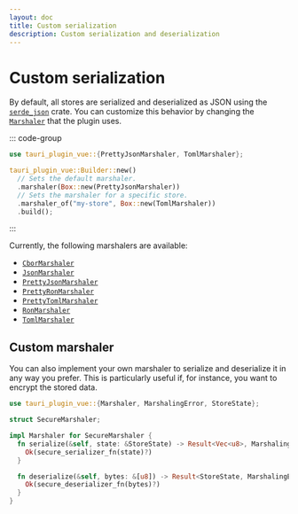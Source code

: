 ```yaml
---
layout: doc
title: Custom serialization
description: Custom serialization and deserialization
---
```


# Custom serialization

By default, all stores are serialized and deserialized as JSON using the [`serde_json`](https://docs.rs/serde_json/latest/serde_json/index.html) crate. You can customize this behavior by changing the [`Marshaler`](https://docs.rs/tauri-plugin-vue/latest/tauri_plugin_vue/trait.Marshaler.html) that the plugin uses.

::: code-group

```rust [src-tauri/src/lib.rs]
use tauri_plugin_vue::{PrettyJsonMarshaler, TomlMarshaler};

tauri_plugin_vue::Builder::new()
  // Sets the default marshaler.
  .marshaler(Box::new(PrettyJsonMarshaler))
  // Sets the marshaler for a specific store.
  .marshaler_of("my-store", Box::new(TomlMarshaler))
  .build();
```

:::

Currently, the following marshalers are available:

- [`CborMarshaler`](https://docs.rs/tauri-plugin-vue/latest/tauri_plugin_vue/struct.CborMarshaler.html)
- [`JsonMarshaler`](https://docs.rs/tauri-plugin-vue/latest/tauri_plugin_vue/struct.JsonMarshaler.html)
- [`PrettyJsonMarshaler`](https://docs.rs/tauri-plugin-vue/latest/tauri_plugin_vue/struct.PrettyJsonMarshaler.html)
- [`PrettyRonMarshaler`](https://docs.rs/tauri-plugin-vue/latest/tauri_plugin_vue/struct.PrettyRonMarshaler.html)
- [`PrettyTomlMarshaler`](https://docs.rs/tauri-plugin-vue/latest/tauri_plugin_vue/struct.PrettyTomlMarshaler.html)
- [`RonMarshaler`](https://docs.rs/tauri-plugin-vue/latest/tauri_plugin_vue/struct.RonMarshaler.html)
- [`TomlMarshaler`](https://docs.rs/tauri-plugin-vue/latest/tauri_plugin_vue/struct.TomlMarshaler.html)

## Custom marshaler

You can also implement your own marshaler to serialize and deserialize it in any way you prefer. This is particularly useful if, for instance, you want to encrypt the stored data.

```rust
use tauri_plugin_vue::{Marshaler, MarshalingError, StoreState};

struct SecureMarshaler;

impl Marshaler for SecureMarshaler {
  fn serialize(&self, state: &StoreState) -> Result<Vec<u8>, MarshalingError> {
    Ok(secure_serializer_fn(state)?)
  }

  fn deserialize(&self, bytes: &[u8]) -> Result<StoreState, MarshalingError> {
    Ok(secure_deserializer_fn(bytes)?)
  }
}
```
